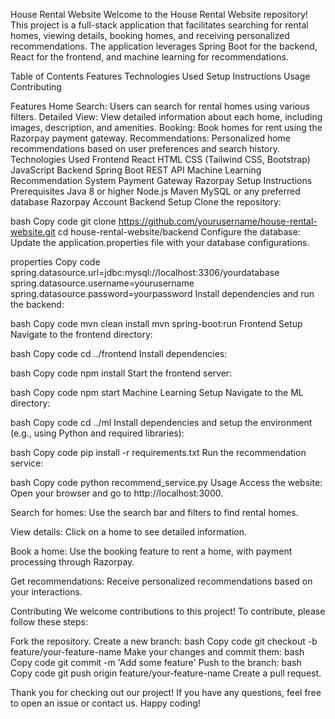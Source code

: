 
House Rental Website
Welcome to the House Rental Website repository! This project is a full-stack application that facilitates searching for rental homes, viewing details, booking homes, and receiving personalized recommendations. The application leverages Spring Boot for the backend, React for the frontend, and machine learning for recommendations.

Table of Contents
Features
Technologies Used
Setup Instructions
Usage
Contributing

Features
Home Search: Users can search for rental homes using various filters.
Detailed View: View detailed information about each home, including images, description, and amenities.
Booking: Book homes for rent using the Razorpay payment gateway.
Recommendations: Personalized home recommendations based on user preferences and search history.
Technologies Used
Frontend
React
HTML
CSS (Tailwind CSS, Bootstrap)
JavaScript
Backend
Spring Boot
REST API
Machine Learning
Recommendation System
Payment Gateway
Razorpay
Setup Instructions
Prerequisites
Java 8 or higher
Node.js
Maven
MySQL or any preferred database
Razorpay Account
Backend Setup
Clone the repository:

bash
Copy code
git clone https://github.com/yourusername/house-rental-website.git
cd house-rental-website/backend
Configure the database:
Update the application.properties file with your database configurations.

properties
Copy code
spring.datasource.url=jdbc:mysql://localhost:3306/yourdatabase
spring.datasource.username=yourusername
spring.datasource.password=yourpassword
Install dependencies and run the backend:

bash
Copy code
mvn clean install
mvn spring-boot:run
Frontend Setup
Navigate to the frontend directory:

bash
Copy code
cd ../frontend
Install dependencies:

bash
Copy code
npm install
Start the frontend server:

bash
Copy code
npm start
Machine Learning Setup
Navigate to the ML directory:

bash
Copy code
cd ../ml
Install dependencies and setup the environment (e.g., using Python and required libraries):

bash
Copy code
pip install -r requirements.txt
Run the recommendation service:

bash
Copy code
python recommend_service.py
Usage
Access the website:
Open your browser and go to http://localhost:3000.

Search for homes:
Use the search bar and filters to find rental homes.

View details:
Click on a home to see detailed information.

Book a home:
Use the booking feature to rent a home, with payment processing through Razorpay.

Get recommendations:
Receive personalized recommendations based on your interactions.

Contributing
We welcome contributions to this project! To contribute, please follow these steps:

Fork the repository.
Create a new branch:
bash
Copy code
git checkout -b feature/your-feature-name
Make your changes and commit them:
bash
Copy code
git commit -m 'Add some feature'
Push to the branch:
bash
Copy code
git push origin feature/your-feature-name
Create a pull request.

Thank you for checking out our project! If you have any questions, feel free to open an issue or contact us. Happy coding!

